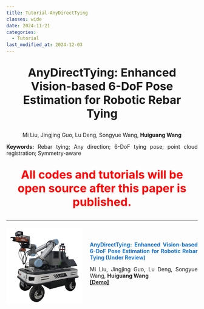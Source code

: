 ```yaml
---
title: Tutorial-AnyDirectTying
classes: wide
date: 2024-11-21
categories: 
  - Tutorial
last_modified_at: 2024-12-03
---
```



<div style="text-align: center;">
  <p style="font-size: 30px; font-weight: bold;">AnyDirectTying: Enhanced Vision-based 6-DoF Pose Estimation for Robotic Rebar Tying<br/>
  </p>
  <p>Mi Liu, Jingjing Guo, Lu Deng, Songyue Wang, <strong>Huiguang Wang</strong></p>

<div style="text-align: justify;">
  <!-- <p><strong>Abstract:</strong> This paper proposes an any-direction robotic rebar tying method (AnyDirectTying) for
 6-DoF tying pose estimation using point cloud registration and a symmetry-aware tying
 strategy. The proposed AnyDirectTying begins with deep learning-based keypoint
 detection methods employed to extract the cropped point cloud of each rebar
 intersection. Then, a coarse-to-fine point cloud registration method is developed to
 improve the accuracy and stability of rebar pose estimation that provides the
 necessary context for tying pose estimation. Additionally, a symmetry-aware tying
 strategy based on the minimum rotation angle is designed to predict the 6-DoF tying
 pose with the optimal roll angle, thereby improving efficiency and reducing wear and
 tear on robot’s joints. The proposed AnyDirectTying allows robotic rebar tying
 technology to be applied to a wider range of reinforcement skeletons in 3D space,
 including rebars positioned horizontally, vertically, and inclined, thereby reducing the
 need for manual labor.
  </p> -->
  <p><strong>Keywords:</strong> Rebar tying;  Any direction;  6-DoF tying pose;  point cloud registration;  Symmetry-aware
  </p>
</div>

<div style="text-align: center;">
  <p style="color: red; font-size: 30px; font-weight: bold;">
    All codes and tutorials will be open source after this paper is published.
  </p>
</div>

<hr>

<div style="display: flex; align-items: center; margin-top: 20px; margin-bottom: 20px;">
  <img src="/web_resources\project\ugv.png" style="flex-shrink: 0; width: 200px; margin-right: 20px;"/>
  <div style="text-align: justify;">
    <span style="color:#1772d0; display: block; margin-bottom: 10px;">
      <b>AnyDirectTying: Enhanced Vision-based 6-DoF Pose Estimation for Robotic Rebar Tying (Under Review)</b>
    </span>
    <p>Mi Liu, Jingjing Guo, Lu Deng, Songyue Wang, <strong>Huiguang Wang</strong>
    <br>
      <a href="https://www.youtube.com/watch?v=7VkRotXTWYA&list=PLHXybvFCWrYLfXiHWue_Mre6Mk0OO2tC2"><b>[Demo]</b></a>
    </p>
  </div>
</div>